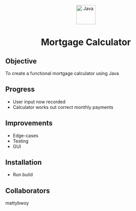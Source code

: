 <p align="center">
  <a href="https://www.java.com">
    <img alt="Java" src="https://sdtimes.com/wp-content/uploads/2019/03/jW4dnFtA_400x400.jpg" width="60" />
  </a>
</p>
<h1 align= "center">Mortgage Calculator</h1>

## Objective
To create a functional mortgage calculator using Java

## Progress
- User input now recorded
- Calculator works out correct monthly payments 

## Improvements
- Edge-cases
- Testing
- GUI

## Installation
- Run build

## Collaborators
mattybwoy